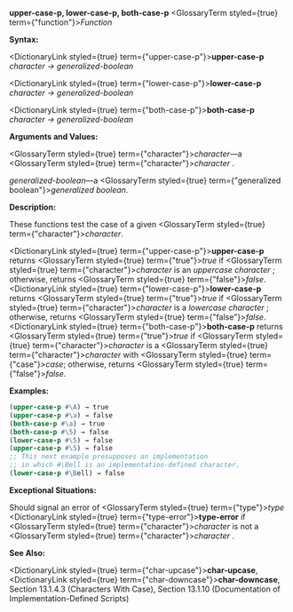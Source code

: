 **upper-case-p, lower-case-p, both-case-p** <GlossaryTerm styled={true} term={"function"}><i>Function</i></GlossaryTerm> 



**Syntax:** 



<DictionaryLink styled={true} term={"upper-case-p"}><b>upper-case-p</b></DictionaryLink> *character → generalized-boolean* 



<DictionaryLink styled={true} term={"lower-case-p"}><b>lower-case-p</b></DictionaryLink> *character → generalized-boolean* 



<DictionaryLink styled={true} term={"both-case-p"}><b>both-case-p</b></DictionaryLink> *character → generalized-boolean* 



**Arguments and Values:** 



<GlossaryTerm styled={true} term={"character"}><i>character</i></GlossaryTerm>—a <GlossaryTerm styled={true} term={"character"}><i>character</i></GlossaryTerm> . 



*generalized-boolean*—a <GlossaryTerm styled={true} term={"generalized boolean"}><i>generalized boolean</i></GlossaryTerm>. 



**Description:** 



These functions test the case of a given <GlossaryTerm styled={true} term={"character"}><i>character</i></GlossaryTerm>. 



<DictionaryLink styled={true} term={"upper-case-p"}><b>upper-case-p</b></DictionaryLink> returns <GlossaryTerm styled={true} term={"true"}><i>true</i></GlossaryTerm> if <GlossaryTerm styled={true} term={"character"}><i>character</i></GlossaryTerm> is an *uppercase character* ; otherwise, returns <GlossaryTerm styled={true} term={"false"}><i>false</i></GlossaryTerm>. <DictionaryLink styled={true} term={"lower-case-p"}><b>lower-case-p</b></DictionaryLink> returns <GlossaryTerm styled={true} term={"true"}><i>true</i></GlossaryTerm> if <GlossaryTerm styled={true} term={"character"}><i>character</i></GlossaryTerm> is a *lowercase character* ; otherwise, returns <GlossaryTerm styled={true} term={"false"}><i>false</i></GlossaryTerm>. <DictionaryLink styled={true} term={"both-case-p"}><b>both-case-p</b></DictionaryLink> returns <GlossaryTerm styled={true} term={"true"}><i>true</i></GlossaryTerm> if <GlossaryTerm styled={true} term={"character"}><i>character</i></GlossaryTerm> is a <GlossaryTerm styled={true} term={"character"}><i>character</i></GlossaryTerm> with <GlossaryTerm styled={true} term={"case"}><i>case</i></GlossaryTerm>; otherwise, returns <GlossaryTerm styled={true} term={"false"}><i>false</i></GlossaryTerm>. 

**Examples:**
```lisp
(upper-case-p #\A) → true 
(upper-case-p #\a) → false 
(both-case-p #\a) → true 
(both-case-p #\5) → false 
(lower-case-p #\5) → false 
(upper-case-p #\5) → false 
;; This next example presupposes an implementation 
;; in which #\Bell is an implementation-defined character. 
(lower-case-p #\Bell) → false 


```
**Exceptional Situations:** 



Should signal an error of <GlossaryTerm styled={true} term={"type"}><i>type</i></GlossaryTerm> <DictionaryLink styled={true} term={"type-error"}><b>type-error</b></DictionaryLink> if <GlossaryTerm styled={true} term={"character"}><i>character</i></GlossaryTerm> is not a <GlossaryTerm styled={true} term={"character"}><i>character</i></GlossaryTerm> . 



**See Also:** 



<DictionaryLink styled={true} term={"char-upcase"}><b>char-upcase</b></DictionaryLink>, <DictionaryLink styled={true} term={"char-downcase"}><b>char-downcase</b></DictionaryLink>, Section 13.1.4.3 (Characters With Case), Section 13.1.10 (Documentation of Implementation-Defined Scripts) 




